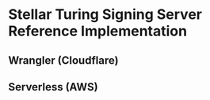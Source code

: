 # Stellar Turing Signing Server Reference Implementation

## Wrangler (Cloudflare)

## Serverless (AWS)